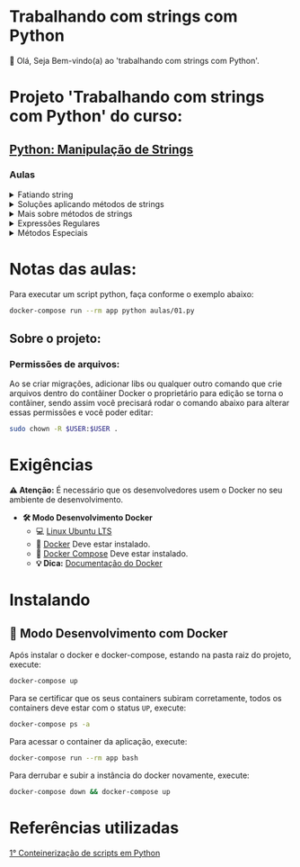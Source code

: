 # Trabalhando com strings com Python

👋 Olá, Seja Bem-vindo(a) ao 'trabalhando com strings com Python'.

# Projeto 'Trabalhando com strings com Python' do curso:

## [Python: Manipulação de Strings](https://cursos.alura.com.br/course/python-manipulando-strings)

### Aulas

<details>
    <summary>Fatiando string</summary>
    <ul>
        <li>Introdução</li>
        <li>Iniciando com Strings</li>
        <li>Fatiamento e índices de strings</li>
        <li>O método find</li>
        <li>Fatiamento de Strings</li>
        <li>Para saber mais</li>
        <li>Usando o método find()</li>
        <li>Mãos na massa</li>
        <li>O que aprendemos?</li>
    </ul>
</details>

<details>
    <summary>Soluções aplicando métodos de strings</summary>
    <ul>
        <li>None, empty e o if do Python</li>
        <li>Como o if funciona</li>
        <li>Construindo mais métodos</li>
        <li>O método Len</li>
        <li>Explorando as Strings</li>
        <li>Mãos na massa</li>
        <li>O que aprendemos?</li>
    </ul>
</details>

<details>
    <summary>Mais sobre métodos de strings</summary>
    <ul>
        <li>O método replace</li>
        <li>Upper e Lower</li>
        <li>Validação do site</li>
        <li>Explorando métodos string</li>
        <li>Começa com o que queremos?</li>
        <li>Mãos na massa</li>
        <li>O que aprendemos?</li>
    </ul>
</details>

<details>
    <summary>Expressões Regulares</summary>
    <ul>
        <li>O que são expressões regulares</li>
        <li>Regex com quantificadores</li>
        <li>Quantificadores com Intervalos</li>
        <li>Testando regex</li>
        <li>Mãos na massa</li>
        <li>Mais sobre Regex</li>
        <li>O que aprendemos?</li>
    </ul>
</details>

<details>
    <summary>Métodos Especiais</summary>
    <ul>
        <li>Métodos especiais</li>
        <li>Dando um nome a nossa classe</li>
        <li>Comparando instâncias</li>
        <li>Conclusão</li>
        <li>Representação string</li>
        <li>Para saber mais</li>
        <li>Métodos especiais Python</li>
        <li>O método __eq__()</li>
        <li>Mãos na massa</li>
        <li>O que aprendemos?</li>
    </ul>
</details>


# Notas das aulas:

Para executar um script python, faça conforme o exemplo abaixo:
```sh
docker-compose run --rm app python aulas/01.py
```

## Sobre o projeto:

### Permissões de arquivos:

Ao se criar migrações, adicionar libs ou qualquer outro comando que crie arquivos dentro do contâiner Docker o proprietário para edição se torna o contâiner, sendo assim você precisará rodar o comando abaixo para alterar essas permissões e você poder editar:

```sh
sudo chown -R $USER:$USER .
```

# Exigências

**:warning: Atenção:** É necessário que os desenvolvedores usem o Docker no seu ambiente de desenvolvimento.

- **🛠 Modo Desenvolvimento Docker**
    - :computer: [Linux Ubuntu LTS](https://ubuntu.com/download/desktop)
    - 🐳 [Docker](https://docs.docker.com/engine/installation/) Deve estar instalado.
    - 🐳 [Docker Compose](https://docs.docker.com/compose/) Deve estar instalado.
    - **💡 Dica:** [Documentação do Docker](https://docs.docker.com/)

# Instalando

## 🐳 Modo Desenvolvimento com Docker

Após instalar o docker e docker-compose, estando na pasta raiz do projeto, execute:

```sh
docker-compose up
```

Para se certificar que os seus containers subiram corretamente, todos os containers deve estar com o status `UP`, execute:

```sh
docker-compose ps -a
```

Para acessar o container da aplicação, execute:

```sh
docker-compose run --rm app bash
```

Para derrubar e subir a instância do docker novamente, execute:

```sh
docker-compose down && docker-compose up
```

# Referências utilizadas

[1° Conteinerização de scripts em Python](https://github.com/claudimf/containerized_python)